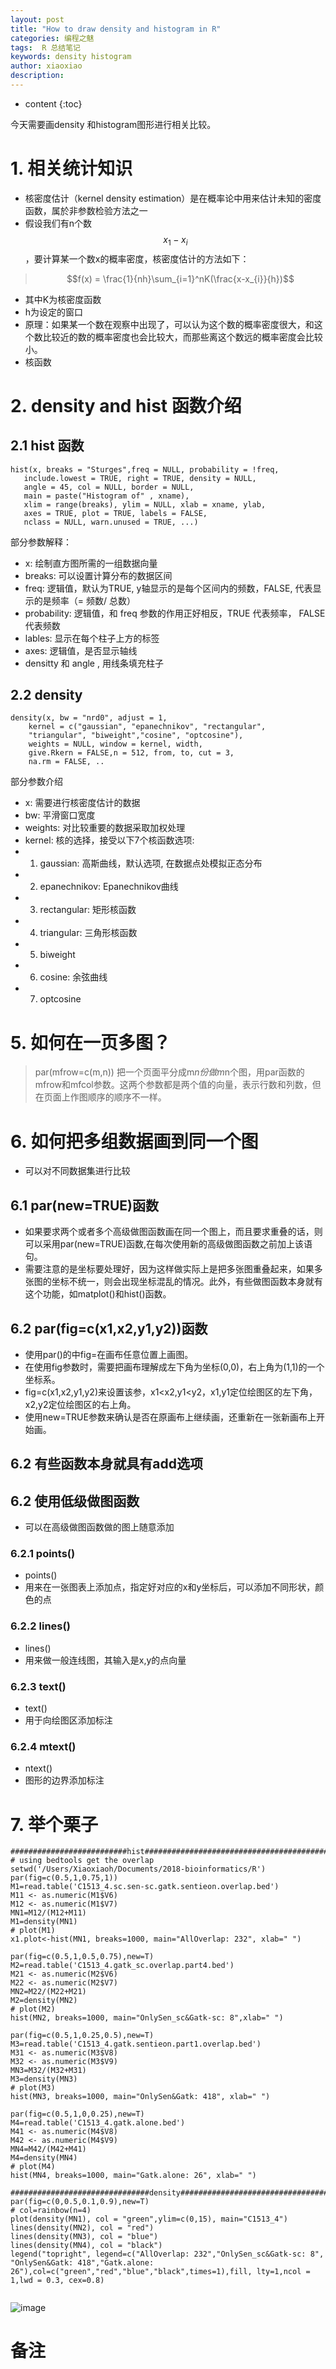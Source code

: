 ```yaml
---
layout: post
title: "How to draw density and histogram in R"
categories: 编程之魅
tags:  R 总结笔记 
keywords: density histogram
author: xiaoxiao
description: 
---
```


* content
{:toc}

今天需要画density 和histogram图形进行相关比较。

# 1. 相关统计知识

- 核密度估计（kernel density estimation）是在概率论中用来估计未知的密度函数，属於非参数检验方法之一
- 假设我们有n个数$$x_{1}-x_{i}$$，要计算某一个数x的概率密度，核密度估计的方法如下：
<script type="text/javascript"
	src="http://cdn.mathjax.org/mathjax/latest/MathJax.js?config=TeX-AMS-MML_HTMLorMML">
</script>
> $$f(x) = \frac{1}{nh}\sum_{i=1}^nK(\frac{x-x_{i}}{h})$$
- 其中K为核密度函数
- h为设定的窗口
- 原理：如果某一个数在观察中出现了，可以认为这个数的概率密度很大，和这个数比较近的数的概率密度也会比较大，而那些离这个数远的概率密度会比较小。
- 核函数

# 2. density and hist 函数介绍

## 2.1 hist 函数
```
hist(x, breaks = "Sturges",freq = NULL, probability = !freq,
   include.lowest = TRUE, right = TRUE, density = NULL, 
   angle = 45, col = NULL, border = NULL, 
   main = paste("Histogram of" , xname),
   xlim = range(breaks), ylim = NULL, xlab = xname, ylab,
   axes = TRUE, plot = TRUE, labels = FALSE,
   nclass = NULL, warn.unused = TRUE, ...)
```
部分参数解释：
- x: 绘制直方图所需的一组数据向量
- breaks: 可以设置计算分布的数据区间
- freq: 逻辑值，默认为TRUE, y轴显示的是每个区间内的频数，FALSE, 代表显示的是频率（= 频数/ 总数）
- probability:  逻辑值，和 freq 参数的作用正好相反，TRUE 代表频率， FALSE 代表频数
- lables:  显示在每个柱子上方的标签
- axes: 逻辑值，是否显示轴线
- densitty 和 angle , 用线条填充柱子

## 2.2 density
```
density(x, bw = "nrd0", adjust = 1,
	kernel = c("gaussian", "epanechnikov", "rectangular",
	"triangular", "biweight","cosine", "optcosine"),
	weights = NULL, window = kernel, width,
	give.Rkern = FALSE,n = 512, from, to, cut = 3, 
	na.rm = FALSE, ..
```
部分参数介绍
- x: 需要进行核密度估计的数据
- bw: 平滑窗口宽度
- weights: 对比较重要的数据采取加权处理
- kernel: 核的选择，接受以下7个核函数选项:
- 1) gaussian: 高斯曲线，默认选项, 在数据点处模拟正态分布
- 2) epanechnikov: Epanechnikov曲线
- 3) rectangular: 矩形核函数
- 4) triangular: 三角形核函数
- 5) biweight
- 6) cosine: 余弦曲线
- 7) optcosine

# 5. 如何在一页多图？
> par(mfrow=c(m,n))
把一个页面平分成m*n份做m*n个图，用par函数的mfrow和mfcol参数。这两个参数都是两个值的向量，表示行数和列数，但在页面上作图顺序的顺序不一样。

# 6. 如何把多组数据画到同一个图
- 可以对不同数据集进行比较

## 6.1 par(new=TRUE)函数
- 如果要求两个或者多个高级做图函数画在同一个图上，而且要求重叠的话，则可以采用par(new=TRUE)函数,在每次使用新的高级做图函数之前加上该语句。
- 需要注意的是坐标要处理好，因为这样做实际上是把多张图重叠起来，如果多张图的坐标不统一，则会出现坐标混乱的情况。此外，有些做图函数本身就有这个功能，如matplot()和hist()函数。

## 6.2 par(fig=c(x1,x2,y1,y2))函数
- 使用par()的中fig=在画布任意位置上画图。
- 在使用fig参数时，需要把画布理解成左下角为坐标(0,0)，右上角为(1,1)的一个坐标系。
- fig=c(x1,x2,y1,y2)来设置该参，x1<x2,y1<y2，x1,y1定位绘图区的左下角，x2,y2定位绘图区的右上角。
- 使用new=TRUE参数来确认是否在原画布上继续画，还重新在一张新画布上开始画。

## 6.2 有些函数本身就具有add选项

## 6.2 使用低级做图函数
- 可以在高级做图函数做的图上随意添加

### 6.2.1 points()
- points()
- 用来在一张图表上添加点，指定好对应的x和y坐标后，可以添加不同形状，颜色的点

### 6.2.2 lines()
- lines()
- 用来做一般连线图，其输入是x,y的点向量

### 6.2.3 text()
- text()
- 用于向绘图区添加标注

### 6.2.4 mtext()
- ntext()
- 图形的边界添加标注

# 7. 举个栗子
```
##########################hist#####################################################
# using bedtools get the overlap 
setwd('/Users/Xiaoxiaoh/Documents/2018-bioinformatics/R')
par(fig=c(0.5,1,0.75,1))
M1=read.table('C1513_4.sc.sen-sc.gatk.sentieon.overlap.bed')
M11 <- as.numeric(M1$V6)
M12 <- as.numeric(M1$V7)
MN1=M12/(M12+M11)
M1=density(MN1)
# plot(M1)
x1.plot<-hist(MN1, breaks=1000, main="AllOverlap: 232", xlab=" ")
	
par(fig=c(0.5,1,0.5,0.75),new=T)
M2=read.table('C1513_4.gatk_sc.overlap.part4.bed')
M21 <- as.numeric(M2$V6)
M22 <- as.numeric(M2$V7)
MN2=M22/(M22+M21)
M2=density(MN2)
# plot(M2)
hist(MN2, breaks=1000, main="OnlySen_sc&Gatk-sc: 8",xlab=" ")
	
par(fig=c(0.5,1,0.25,0.5),new=T)
M3=read.table('C1513_4.gatk.sentieon.part1.overlap.bed')
M31 <- as.numeric(M3$V8)
M32 <- as.numeric(M3$V9)
MN3=M32/(M32+M31)
M3=density(MN3)
# plot(M3)
hist(MN3, breaks=1000, main="OnlySen&Gatk: 418", xlab=" ")
	
par(fig=c(0.5,1,0,0.25),new=T)
M4=read.table('C1513_4.gatk.alone.bed')
M41 <- as.numeric(M4$V8)
M42 <- as.numeric(M4$V9)
MN4=M42/(M42+M41)
M4=density(MN4)
# plot(M4)
hist(MN4, breaks=1000, main="Gatk.alone: 26", xlab=" ")
		
###############################density################################################
par(fig=c(0,0.5,0.1,0.9),new=T)
# col=rainbow(n=4)
plot(density(MN1), col = "green",ylim=c(0,15), main="C1513_4")
lines(density(MN2), col = "red")
lines(density(MN3), col = "blue")
lines(density(MN4), col = "black")
legend("topright", legend=c("AllOverlap: 232","OnlySen_sc&Gatk-sc: 8", "OnlySen&Gatk: 418","Gatk.alone: 26"),col=c("green","red","blue","black",times=1),fill, lty=1,ncol = 1,lwd = 0.3, cex=0.8)
	
```
![image](https://github.com/xiaoxiaoh16/xiaoxiaoh16.github.io/raw/master/_drafts/pic/C1513_4-density-and-hist.png) 

# 备注

